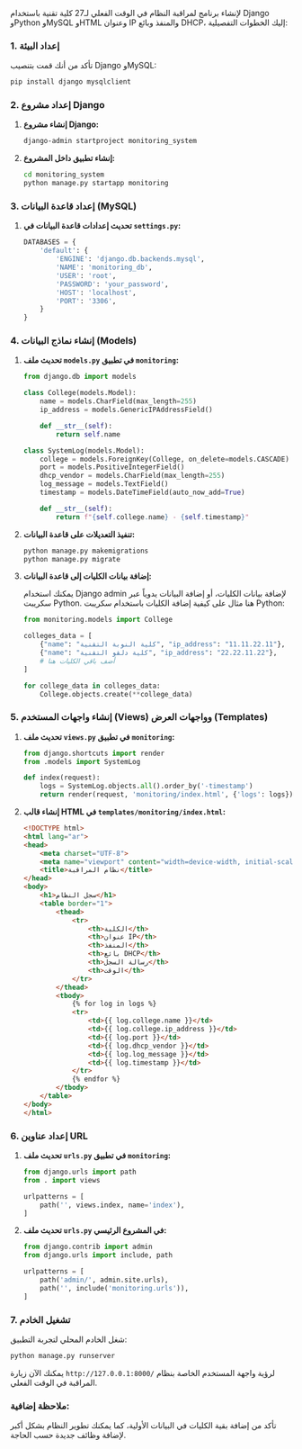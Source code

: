 لإنشاء برنامج لمراقبة النظام في الوقت الفعلي لـ27 كلية تقنية باستخدام Django وPython وMySQL وHTML وعنوان IP والمنفذ وبائع DHCP، إليك الخطوات التفصيلية:

### 1. إعداد البيئة

تأكد من أنك قمت بتنصيب Django وMySQL:

```bash
pip install django mysqlclient
```

### 2. إعداد مشروع Django

1. **إنشاء مشروع Django:**
   ```bash
   django-admin startproject monitoring_system
   ```

2. **إنشاء تطبيق داخل المشروع:**
   ```bash
   cd monitoring_system
   python manage.py startapp monitoring
   ```

### 3. إعداد قاعدة البيانات (MySQL)

1. **تحديث إعدادات قاعدة البيانات في `settings.py`:**

   ```python
   DATABASES = {
       'default': {
           'ENGINE': 'django.db.backends.mysql',
           'NAME': 'monitoring_db',
           'USER': 'root',
           'PASSWORD': 'your_password',
           'HOST': 'localhost',
           'PORT': '3306',
       }
   }
   ```

### 4. إنشاء نماذج البيانات (Models)

1. **تحديث ملف `models.py` في تطبيق `monitoring`:**

   ```python
   from django.db import models

   class College(models.Model):
       name = models.CharField(max_length=255)
       ip_address = models.GenericIPAddressField()

       def __str__(self):
           return self.name

   class SystemLog(models.Model):
       college = models.ForeignKey(College, on_delete=models.CASCADE)
       port = models.PositiveIntegerField()
       dhcp_vendor = models.CharField(max_length=255)
       log_message = models.TextField()
       timestamp = models.DateTimeField(auto_now_add=True)

       def __str__(self):
           return f"{self.college.name} - {self.timestamp}"
   ```

2. **تنفيذ التعديلات على قاعدة البيانات:**

   ```bash
   python manage.py makemigrations
   python manage.py migrate
   ```

3. **إضافة بيانات الكليات إلى قاعدة البيانات:**

   يمكنك استخدام Django admin لإضافة بيانات الكليات، أو إضافة البيانات يدوياً عبر سكريبت Python. هنا مثال على كيفية إضافة الكليات باستخدام سكريبت Python:

   ```python
   from monitoring.models import College

   colleges_data = [
       {"name": "كلية النوبة التقنية", "ip_address": "11.11.22.11"},
       {"name": "كلية دلقو التقنية", "ip_address": "22.22.11.22"},
       # أضف باقي الكليات هنا
   ]

   for college_data in colleges_data:
       College.objects.create(**college_data)
   ```

### 5. إنشاء واجهات المستخدم (Views) وواجهات العرض (Templates)

1. **تحديث ملف `views.py` في تطبيق `monitoring`:**

   ```python
   from django.shortcuts import render
   from .models import SystemLog

   def index(request):
       logs = SystemLog.objects.all().order_by('-timestamp')
       return render(request, 'monitoring/index.html', {'logs': logs})
   ```

2. **إنشاء قالب HTML في `templates/monitoring/index.html`:**

   ```html
   <!DOCTYPE html>
   <html lang="ar">
   <head>
       <meta charset="UTF-8">
       <meta name="viewport" content="width=device-width, initial-scale=1.0">
       <title>نظام المراقبة</title>
   </head>
   <body>
       <h1>سجل النظام</h1>
       <table border="1">
           <thead>
               <tr>
                   <th>الكلية</th>
                   <th>عنوان IP</th>
                   <th>المنفذ</th>
                   <th>بائع DHCP</th>
                   <th>رسالة السجل</th>
                   <th>الوقت</th>
               </tr>
           </thead>
           <tbody>
               {% for log in logs %}
               <tr>
                   <td>{{ log.college.name }}</td>
                   <td>{{ log.college.ip_address }}</td>
                   <td>{{ log.port }}</td>
                   <td>{{ log.dhcp_vendor }}</td>
                   <td>{{ log.log_message }}</td>
                   <td>{{ log.timestamp }}</td>
               </tr>
               {% endfor %}
           </tbody>
       </table>
   </body>
   </html>
   ```

### 6. إعداد عناوين URL

1. **تحديث ملف `urls.py` في تطبيق `monitoring`:**

   ```python
   from django.urls import path
   from . import views

   urlpatterns = [
       path('', views.index, name='index'),
   ]
   ```

2. **تحديث ملف `urls.py` في المشروع الرئيسي:**

   ```python
   from django.contrib import admin
   from django.urls import include, path

   urlpatterns = [
       path('admin/', admin.site.urls),
       path('', include('monitoring.urls')),
   ]
   ```

### 7. تشغيل الخادم

شغل الخادم المحلي لتجربة التطبيق:

```bash
python manage.py runserver
```

يمكنك الآن زيارة `http://127.0.0.1:8000/` لرؤية واجهة المستخدم الخاصة بنظام المراقبة في الوقت الفعلي.

### ملاحظة إضافية:
تأكد من إضافة بقية الكليات في البيانات الأولية، كما يمكنك تطوير النظام بشكل أكبر لإضافة وظائف جديدة حسب الحاجة.

